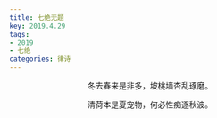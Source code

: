 ```yaml
---
title: 七绝无题
key: 2019.4.29
tags: 
- 2019
- 七绝
categories: 律诗
---
```


<p align="center">冬去春来是非多，坡桃墙杏乱琢磨。
</p>
<p align="center">清荷本是夏宠物，何必性痴逐秋波。
</p>
